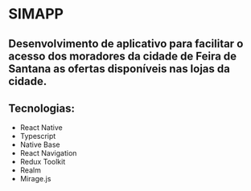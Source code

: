 # SIMAPP

## Desenvolvimento de aplicativo para facilitar o acesso dos moradores da cidade de Feira de Santana as ofertas disponíveis nas lojas da cidade. 

## Tecnologias: 

* React Native
* Typescript
* Native Base
* React Navigation
* Redux Toolkit
* Realm
* Mirage.js
